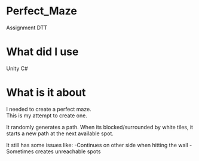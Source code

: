 # Perfect_Maze

Assignment DTT

# What did I use

Unity C#

# What is it about

I needed to create a perfect maze. <br>
This is my attempt to create one. <br>

It randomly generates a path.
When its blocked/surrounded by
white tiles, it starts a new path
at the next available spot.

It still has some issues like:
-Continues on other side when hitting the wall
-Sometimes creates unreachable spots
